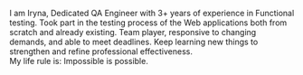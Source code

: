 I am Iryna,
Dedicated QA Engineer with 3+ years of experience in Functional testing. 
Took part in the testing process of the Web applications both from scratch and already existing. 
Team player, responsive to changing demands, and able to meet deadlines. Keep learning new things to strengthen and refine professional effectiveness.   
My life rule is: Impossible is possible. 
